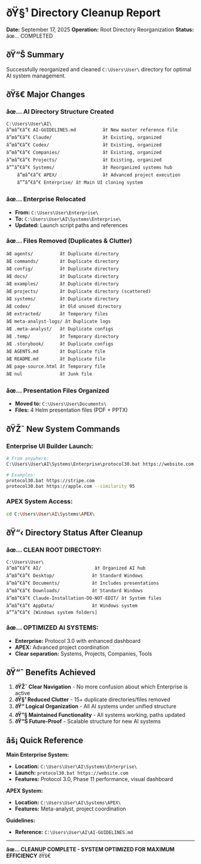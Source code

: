 ﻿# ðŸ§¹ Directory Cleanup Report

**Date:** September 17, 2025
**Operation:** Root Directory Reorganization
**Status:** âœ… COMPLETED

## ðŸ“Š **Summary**

Successfully reorganized and cleaned `C:\Users\User\` directory for optimal AI system management.

## ðŸš€ **Major Changes**

### âœ… **AI Directory Structure Created**
```
C:\Users\User\AI\
â”œâ”€â”€ AI-GUIDELINES.md          â† New master reference file
â”œâ”€â”€ Claude/                   â† Existing, organized
â”œâ”€â”€ Codex/                    â† Existing, organized
â”œâ”€â”€ Companies/                â† Existing, organized
â”œâ”€â”€ Projects/                 â† Existing, organized
â””â”€â”€ Systems/                  â† Reorganized systems hub
    â”œâ”€â”€ APEX/                 â† Advanced project execution
    â””â”€â”€ Enterprise/ â† Main UI cloning system
```

### âœ… **Enterprise Relocated**
- **From:** `C:\Users\User\Enterprise\`
- **To:** `C:\Users\User\AI\Systems\Enterprise\`
- **Updated:** Launch script paths and references

### âœ… **Files Removed (Duplicates & Clutter)**
```
âŒ agents/          â† Duplicate directory
âŒ commands/        â† Duplicate directory
âŒ config/          â† Duplicate directory
âŒ docs/            â† Duplicate directory
âŒ examples/        â† Duplicate directory
âŒ projects/        â† Duplicate directory (scattered)
âŒ systems/         â† Duplicate directory
âŒ codex/           â† Old unused directory
âŒ extracted/       â† Temporary files
âŒ meta-analyst-logs/ â† Duplicate logs
âŒ .meta-analyst/   â† Duplicate configs
âŒ .temp/           â† Temporary directory
âŒ .storybook/      â† Duplicate configs
âŒ AGENTS.md        â† Duplicate file
âŒ README.md        â† Duplicate file
âŒ page-source.html â† Temporary file
âŒ nul              â† Junk file
```

### âœ… **Presentation Files Organized**
- **Moved to:** `C:\Users\User\Documents\`
- **Files:** 4 Helm presentation files (PDF + PPTX)

## ðŸŽ¯ **New System Commands**

### **Enterprise UI Builder Launch:**
```bash
# From anywhere:
C:\Users\User\AI\Systems\Enterprise\protocol30.bat https://website.com

# Examples:
protocol30.bat https://stripe.com
protocol30.bat https://apple.com --similarity 95
```

### **APEX System Access:**
```bash
cd C:\Users\User\AI\Systems\APEX\
```

## ðŸ“‹ **Directory Status After Cleanup**

### **âœ… CLEAN ROOT DIRECTORY:**
```
C:\Users\User\
â”œâ”€â”€ AI/                    â† Organized AI hub
â”œâ”€â”€ Desktop/              â† Standard Windows
â”œâ”€â”€ Documents/            â† Includes presentations
â”œâ”€â”€ Downloads/            â† Standard Windows
â”œâ”€â”€ Claude-Installation-DO-NOT-EDIT/ â† System files
â”œâ”€â”€ AppData/              â† Windows system
â””â”€â”€ [Windows system folders]
```

### **âœ… OPTIMIZED AI SYSTEMS:**
- **Enterprise:** Protocol 3.0 with enhanced dashboard
- **APEX:** Advanced project coordination
- **Clear separation:** Systems, Projects, Companies, Tools

## ðŸ“ˆ **Benefits Achieved**

1. **ðŸŽ¯ Clear Navigation** - No more confusion about which Enterprise is active
2. **ðŸ§¹ Reduced Clutter** - 15+ duplicate directories/files removed
3. **ðŸ“ Logical Organization** - All AI systems under unified structure
4. **ðŸ”§ Maintained Functionality** - All systems working, paths updated
5. **ðŸ“Š Future-Proof** - Scalable structure for new AI systems

## âš¡ **Quick Reference**

**Main Enterprise System:**
- **Location:** `C:\Users\User\AI\Systems\Enterprise\`
- **Launch:** `protocol30.bat https://website.com`
- **Features:** Protocol 3.0, Phase 11 performance, visual dashboard

**APEX System:**
- **Location:** `C:\Users\User\AI\Systems\APEX\`
- **Features:** Meta-analyst, project coordination

**Guidelines:**
- **Reference:** `C:\Users\User\AI\AI-GUIDELINES.md`

---

**âœ… CLEANUP COMPLETE - SYSTEM OPTIMIZED FOR MAXIMUM EFFICIENCY** ðŸš€
